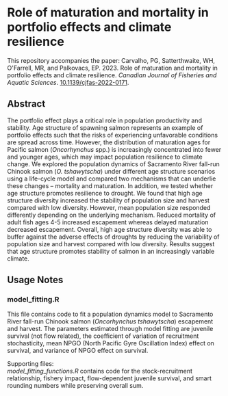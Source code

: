 # Role of maturation and mortality in portfolio effects and climate resilience

This repository accompanies the paper: Carvalho, PG, Satterthwaite, WH, O'Farrell, MR, and Palkovacs, EP. 2023. Role of maturation and mortality in portfolio effects and climate resilience. _Canadian Journal of Fisheries and Aquatic Sciences_. [10.1139/cjfas-2022-0171](https://cdnsciencepub.com/doi/abs/10.1139/cjfas-2022-0171).

## Abstract
The portfolio effect plays a critical role in population productivity and stability. Age structure of spawning salmon represents an example of portfolio effects such that the risks of experiencing unfavorable conditions are spread across time. However, the distribution of maturation ages for Pacific salmon (_Oncorhynchus_ spp.) is increasingly concentrated into fewer and younger ages, which may impact population resilience to climate change. We explored the population dynamics of Sacramento River fall-run Chinook salmon (_O. tshawytscha_) under different age structure scenarios using a life-cycle model and compared two mechanisms that can underlie these changes – mortality and maturation. In addition, we tested whether age structure promotes resilience to drought. We found that high age structure diversity increased the stability of population size and harvest compared with low diversity. However, mean population size responded differently depending on the underlying mechanism. Reduced mortality of adult fish ages 4-5 increased escapement whereas delayed maturation decreased escapement. Overall, high age structure diversity was able to buffer against the adverse effects of droughts by reducing the variability of population size and harvest compared with low diversity. Results suggest that age structure promotes stability of salmon in an increasingly variable climate.

## Usage Notes
###  **model_fitting.R**
This file contains code to fit a population dynamics model to Sacramento River fall-run Chinook salmon (_Oncorhynchus tshawytscha_) escapement and harvest. The parameters estimated through model fitting are juvenile survival (not flow related), the coefficient of variation of recruitment stochasticity, mean NPGO (North Pacific Gyre Oscillation Index) effect on survival, and variance of NPGO effect on survival.

Supporting files:  
_model_fitting_functions.R_ contains code for the stock-recruitment relationship, fishery impact, flow-dependent juvenile survival, and smart rounding numbers while preserving overall sum.
